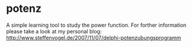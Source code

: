 potenz
======

A simple learning tool to study the power function.
For forther information please take a look at my personal blog:
http://www.steffenvogel.de/2007/11/07/delphi-potenzubungsprogramm

